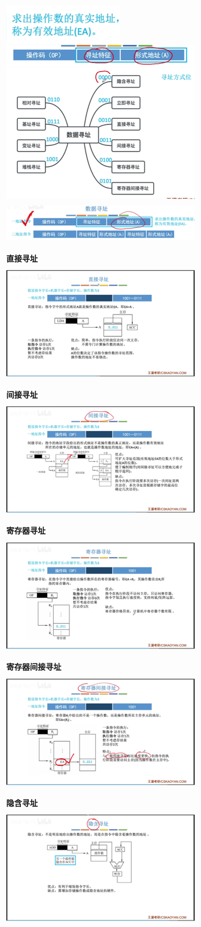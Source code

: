 
![输入图片说明](/imgs/2025-08-12/hZAZQE970s10LVsw.png)
![输入图片说明](/imgs/2025-08-12/IagIXibl9oTC5yFh.png)
![输入图片说明](/imgs/2025-08-12/FK7QfXEqUOcLqVFW.png)


![输入图片说明](/imgs/2025-08-12/mhMcYWOQ5GWiCj8U.png)

## 直接寻址

![输入图片说明](/imgs/2025-08-12/x5nhqSDsEmbnOLMf.png)

## 间接寻址
![输入图片说明](/imgs/2025-08-12/2PZiWJlS2w1AWBtg.png)

## 寄存器寻址
![输入图片说明](/imgs/2025-08-12/WcMqXjpCZYCgm7xm.png)

## 寄存器间接寻址

![输入图片说明](/imgs/2025-08-12/Egffyq56pSWRjueW.png)

## 隐含寻址
![输入图片说明](/imgs/2025-08-12/MTEm6T1y4gXH5PPU.png)
<!--stackedit_data:
eyJoaXN0b3J5IjpbNzAxODEyODc1XX0=
-->